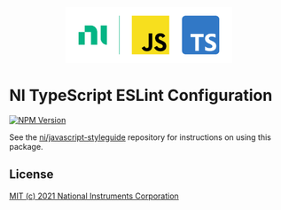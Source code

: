 <div align="center">
    <div>
        <!-- Load images from raw.githubusercontent.com to enable image rendering when viewed from npmjs.com -->
        <img src="https://raw.githubusercontent.com/ni/javascript-styleguide/HEAD/docs/logo.svg" alt="JavaScript, TypeScript, and NI logo" width="300" height="100">
    </div>
</div>

# NI TypeScript ESLint Configuration

[![NPM Version](https://img.shields.io/npm/v/@ni/eslint-config-typescript.svg)](https://www.npmjs.com/package/@ni/eslint-config-typescript)

See the [ni/javascript-styleguide](https://github.com/ni/javascript-styleguide#readme) repository for instructions on using this package.

## License

[MIT (c) 2021 National Instruments Corporation](./LICENSE)
